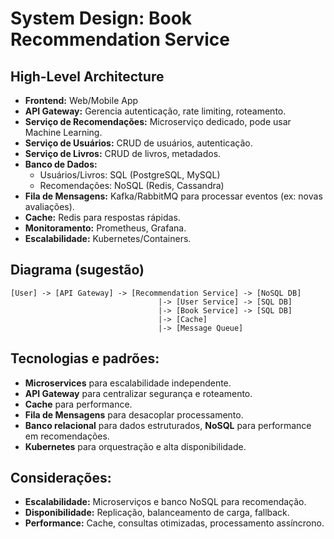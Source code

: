 # System Design: Book Recommendation Service

## High-Level Architecture

- **Frontend:** Web/Mobile App
- **API Gateway:** Gerencia autenticação, rate limiting, roteamento.
- **Serviço de Recomendações:** Microserviço dedicado, pode usar Machine Learning.
- **Serviço de Usuários:** CRUD de usuários, autenticação.
- **Serviço de Livros:** CRUD de livros, metadados.
- **Banco de Dados:** 
  - Usuários/Livros: SQL (PostgreSQL, MySQL)
  - Recomendações: NoSQL (Redis, Cassandra)
- **Fila de Mensagens:** Kafka/RabbitMQ para processar eventos (ex: novas avaliações).
- **Cache:** Redis para respostas rápidas.
- **Monitoramento:** Prometheus, Grafana.
- **Escalabilidade:** Kubernetes/Containers.

## Diagrama (sugestão)

```
[User] -> [API Gateway] -> [Recommendation Service] -> [NoSQL DB]
                                 |-> [User Service] -> [SQL DB]
                                 |-> [Book Service] -> [SQL DB]
                                 |-> [Cache]
                                 |-> [Message Queue]
```

## Tecnologias e padrões:
- **Microservices** para escalabilidade independente.
- **API Gateway** para centralizar segurança e roteamento.
- **Cache** para performance.
- **Fila de Mensagens** para desacoplar processamento.
- **Banco relacional** para dados estruturados, **NoSQL** para performance em recomendações.
- **Kubernetes** para orquestração e alta disponibilidade.

## Considerações:
- **Escalabilidade:** Microserviços e banco NoSQL para recomendação.
- **Disponibilidade:** Replicação, balanceamento de carga, fallback.
- **Performance:** Cache, consultas otimizadas, processamento assíncrono. 
